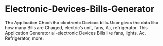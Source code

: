 # Electronic-Devices-Bills-Generator
The Application Check the electronic Devices bills. User gives the data like how many Bills are Charged, electric’s unit, fans, Ac, refrigerator. This Application Generator all-electronic Devices Bills like fans, lights, Ac, Refrigerator, more.
